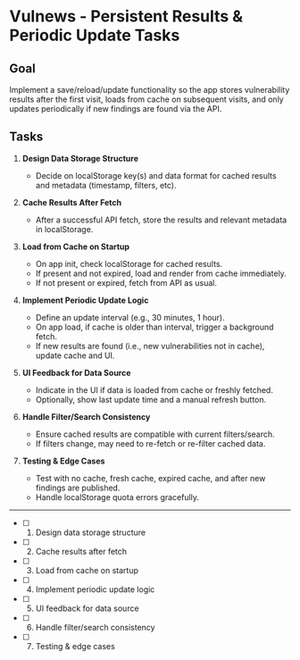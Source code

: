 # Vulnews - Persistent Results & Periodic Update Tasks

## Goal
Implement a save/reload/update functionality so the app stores vulnerability results after the first visit, loads from cache on subsequent visits, and only updates periodically if new findings are found via the API.

## Tasks

1. **Design Data Storage Structure**
   - Decide on localStorage key(s) and data format for cached results and metadata (timestamp, filters, etc).

2. **Cache Results After Fetch**
   - After a successful API fetch, store the results and relevant metadata in localStorage.

3. **Load from Cache on Startup**
   - On app init, check localStorage for cached results.
   - If present and not expired, load and render from cache immediately.
   - If not present or expired, fetch from API as usual.

4. **Implement Periodic Update Logic**
   - Define an update interval (e.g., 30 minutes, 1 hour).
   - On app load, if cache is older than interval, trigger a background fetch.
   - If new results are found (i.e., new vulnerabilities not in cache), update cache and UI.

5. **UI Feedback for Data Source**
   - Indicate in the UI if data is loaded from cache or freshly fetched.
   - Optionally, show last update time and a manual refresh button.

6. **Handle Filter/Search Consistency**
   - Ensure cached results are compatible with current filters/search.
   - If filters change, may need to re-fetch or re-filter cached data.

7. **Testing & Edge Cases**
   - Test with no cache, fresh cache, expired cache, and after new findings are published.
   - Handle localStorage quota errors gracefully.

---

- [ ] 1. Design data storage structure
- [ ] 2. Cache results after fetch
- [ ] 3. Load from cache on startup
- [ ] 4. Implement periodic update logic
- [ ] 5. UI feedback for data source
- [ ] 6. Handle filter/search consistency
- [ ] 7. Testing & edge cases
